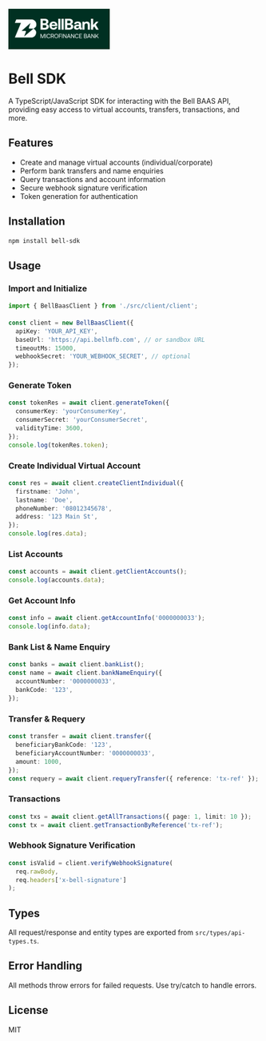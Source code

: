 
![Bell SDK Banner](./images/BellBank.png)
# Bell SDK

A TypeScript/JavaScript SDK for interacting with the Bell BAAS API, providing easy access to virtual accounts, transfers, transactions, and more.

## Features
- Create and manage virtual accounts (individual/corporate)
- Perform bank transfers and name enquiries
- Query transactions and account information
- Secure webhook signature verification
- Token generation for authentication

## Installation
```sh
npm install bell-sdk
```

## Usage

### Import and Initialize
```ts
import { BellBaasClient } from './src/client/client';

const client = new BellBaasClient({
  apiKey: 'YOUR_API_KEY',
  baseUrl: 'https://api.bellmfb.com', // or sandbox URL
  timeoutMs: 15000,
  webhookSecret: 'YOUR_WEBHOOK_SECRET', // optional
});
```

### Generate Token
```ts
const tokenRes = await client.generateToken({
  consumerKey: 'yourConsumerKey',
  consumerSecret: 'yourConsumerSecret',
  validityTime: 3600,
});
console.log(tokenRes.token);
```

### Create Individual Virtual Account
```ts
const res = await client.createClientIndividual({
  firstname: 'John',
  lastname: 'Doe',
  phoneNumber: '08012345678',
  address: '123 Main St',
});
console.log(res.data);
```

### List Accounts
```ts
const accounts = await client.getClientAccounts();
console.log(accounts.data);
```

### Get Account Info
```ts
const info = await client.getAccountInfo('0000000033');
console.log(info.data);
```

### Bank List & Name Enquiry
```ts
const banks = await client.bankList();
const name = await client.bankNameEnquiry({
  accountNumber: '0000000033',
  bankCode: '123',
});
```

### Transfer & Requery
```ts
const transfer = await client.transfer({
  beneficiaryBankCode: '123',
  beneficiaryAccountNumber: '0000000033',
  amount: 1000,
});
const requery = await client.requeryTransfer({ reference: 'tx-ref' });
```

### Transactions
```ts
const txs = await client.getAllTransactions({ page: 1, limit: 10 });
const tx = await client.getTransactionByReference('tx-ref');
```

### Webhook Signature Verification
```ts
const isValid = client.verifyWebhookSignature(
  req.rawBody,
  req.headers['x-bell-signature']
);
```

## Types
All request/response and entity types are exported from `src/types/api-types.ts`.

## Error Handling
All methods throw errors for failed requests. Use try/catch to handle errors.

## License
MIT
